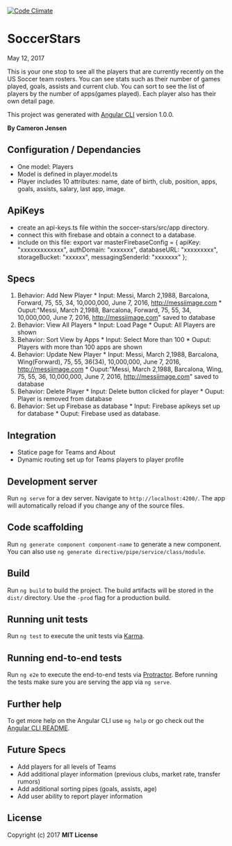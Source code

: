 [![Code Climate](https://codeclimate.com/github/seacamjen/soccer-stars/badges/gpa.svg)](https://codeclimate.com/github/seacamjen/soccer-stars)

# SoccerStars

May 12, 2017

This is your one stop to see all the players that are currently recently on the US Soccer team rosters. You can see stats such as their number of games played, goals, assists and current club. You can sort to see the list of players by the number of apps(games played). Each player also has their own detail page.

This project was generated with [Angular CLI](https://github.com/angular/angular-cli) version 1.0.0.

**By Cameron Jensen**

## Configuration / Dependancies
  * One model: Players
  * Model is defined in player.model.ts
  * Player includes 10 attributes: name, date of birth, club, position, apps, goals, assists, salary, last app, image.

## ApiKeys
  * create an api-keys.ts file within the soccer-stars/src/app directory.
  * connect this with firebase and obtain a connect to a database.
  * include on this file:
        export var masterFirebaseConfig = {
          apiKey: "xxxxxxxxxxxxx",
          authDomain: "xxxxxxx",
          databaseURL: "xxxxxxxxx",
          storageBucket: "xxxxxx",
          messagingSenderId: "xxxxxxx"
          };

## Specs
  1. Behavior: Add New Player
    * Input: Messi, March 2,1988, Barcalona, Forward, 75, 55, 34, 10,000,000, June 7, 2016, http://messiimage.com
    * Ouput:"Messi, March 2,1988, Barcalona, Forward, 75, 55, 34, 10,000,000, June 7, 2016, http://messiimage.com" saved to database
  2. Behavior: View All Players
    * Input: Load Page
    * Ouput: All Players are shown
  3. Behavior: Sort View by Apps
    * Input: Select More than 100
    * Ouput: Players with more than 100 apps are shown
  4. Behavior: Update New Player
    * Input: Messi, March 2,1988, Barcalona, Wing(Forward), 75, 55, 36(34), 10,000,000, June 7, 2016, http://messiimage.com
    * Ouput:"Messi, March 2,1988, Barcalona, Wing, 75, 55, 36, 10,000,000, June 7, 2016, http://messiimage.com" saved to database
  5. Behavior: Delete Player
    * Input: Delete button clicked for player
    * Ouput: Player is removed from database
  6. Behavior: Set up Firebase as database
    * Input: Firebase apikeys set up for database
    * Ouput: Firebase used as database.

## Integration
  * Statice page for Teams and About
  * Dynamic routing set up for Teams players to player profile

## Development server

Run `ng serve` for a dev server. Navigate to `http://localhost:4200/`. The app will automatically reload if you change any of the source files.

## Code scaffolding

Run `ng generate component component-name` to generate a new component. You can also use `ng generate directive/pipe/service/class/module`.

## Build

Run `ng build` to build the project. The build artifacts will be stored in the `dist/` directory. Use the `-prod` flag for a production build.

## Running unit tests

Run `ng test` to execute the unit tests via [Karma](https://karma-runner.github.io).

## Running end-to-end tests

Run `ng e2e` to execute the end-to-end tests via [Protractor](http://www.protractortest.org/).
Before running the tests make sure you are serving the app via `ng serve`.

## Further help

To get more help on the Angular CLI use `ng help` or go check out the [Angular CLI README](https://github.com/angular/angular-cli/blob/master/README.md).

## Future Specs
  * Add players for all levels of Teams
  * Add additional player information (previous clubs, market rate, transfer rumors)
  * Add additional sorting pipes (goals, assists, age)
  * Add user ability to report player information

## License

Copyright (c) 2017 **MIT License**
